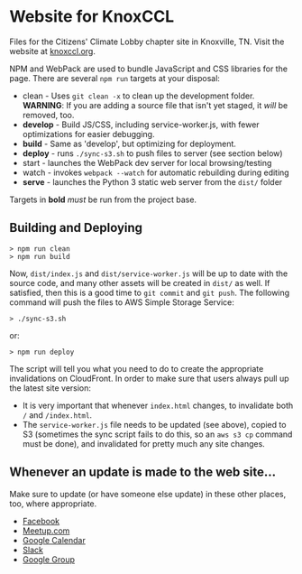 # Website for KnoxCCL

Files for the Citizens' Climate Lobby chapter site in Knoxville, TN. Visit the
website at [knoxccl.org](http://knoxccl.org).

NPM and WebPack are used to bundle JavaScript and CSS libraries for the page. There are
several `npm run` targets at your disposal:

* clean - Uses `git clean -x` to clean up the development folder. **WARNING**: If you are adding
  a source file that isn't yet staged, it *will* be removed, too.
* **develop** - Build JS/CSS, including service-worker.js, with fewer optimizations for easier
  debugging.
* **build** - Same as 'develop', but optimizing for deployment.
* **deploy** - runs `./sync-s3.sh` to push files to server (see section below)
* start - launches the WebPack dev server for local browsing/testing
* watch - invokes `webpack --watch` for automatic rebuilding during editing
* **serve** - launches the Python 3 static web server from the `dist/` folder

Targets in **bold** *must* be run from the project base.

## Building and Deploying

    > npm run clean
    > npm run build

Now, `dist/index.js` and `dist/service-worker.js` will be up to date with the source code, and
many other assets will be created in `dist/` as well. If satisfied, then this is a good time to
`git commit` and `git push`. The following command will push the files to AWS Simple Storage
Service:

    > ./sync-s3.sh

or:

    > npm run deploy

The script will tell you what you need to do to create the appropriate invalidations on
CloudFront. In order to make sure that users always pull up the latest site version:

* It is very important that whenever `index.html` changes, to invalidate both `/` and
  `/index.html`.
* The `service-worker.js` file needs to be updated (see above), copied to S3 (sometimes the
  sync script fails to do this, so an `aws s3 cp` command must be done), and invalidated for
  pretty much any site changes.

## Whenever an update is made to the web site...

Make sure to update (or have someone else update) in these other places, too, where
appropriate.

* [Facebook](https://www.facebook.com/Citizens-Climate-Lobby-Knoxville-Chapter-159872501112806/)
* [Meetup.com](https://www.meetup.com/Citizens-Climate-Lobby-Knoxville/)
* [Google Calendar](https://calendar.google.com/calendar?cid=NWtnc2w2aGl0OG4wMDJraGd0bTVpaW9wazBAZ3JvdXAuY2FsZW5kYXIuZ29vZ2xlLmNvbQ)
* [Slack](https://knoxccl.slack.com/)
* [Google Group](https://groups.google.com/forum/#!forum/knoxccl)
